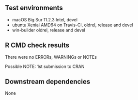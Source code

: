 ## Test environments
* macOS Big Sur 11.2.3 Intel, devel
* ubuntu Xenial AMD64 on Travis-CI, oldrel, release and devel
* win-builder oldrel, release and devel

## R CMD check results
There were no ERRORs, WARNINGs or NOTEs

Possible NOTE: 1st submission to CRAN

## Downstream dependencies
None
